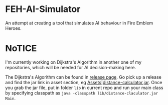 # FEH-AI-Simulator

An attempt at creating a tool that simulates AI behaviour in Fire Emblem Heroes.

# NoTICE

I'm currently working on Dijkstra's Algorithm in another one of my repositories, which will be needed for AI decision-making here.

The Dijkstra's Algorithm can be found in [release page](https://github.com/EachOneChew/Dijkstra-s-Algorithm-FEH/releases). Go pick up a release and find the jar link in asset section, eg [Assets|distance-calculator.jar](https://github.com/EachOneChew/Dijkstra-s-Algorithm-FEH/releases/download/v0.2-alpha/distance-calculator.jar). Once you grab the jar file, put in folder `lib` in current repo and run your main class by specifying classpath as `java -classpath lib/distance-claculator.jar Main`.
